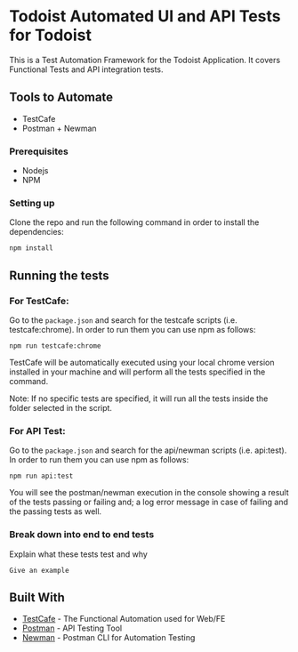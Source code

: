 # Todoist Automated UI and API Tests for Todoist

This is a Test Automation Framework for the Todoist Application. It covers Functional Tests and API integration tests.

## Tools to Automate

* TestCafe
* Postman + Newman

### Prerequisites

* Nodejs
* NPM

### Setting up

Clone the repo and run the following command in order to install the dependencies:

```
npm install
```

## Running the tests

### For TestCafe:
Go to the `package.json` and search for the testcafe scripts (i.e. testcafe:chrome). In order to run them you can use npm as follows:

```
npm run testcafe:chrome
```

TestCafe will be automatically executed using your local chrome version installed in your machine and will perform all the tests specified in the command.

Note: If no specific tests are specified, it will run all the tests inside the folder selected in the script.

### For API Test:
Go to the `package.json` and search for the api/newman scripts (i.e. api:test). In order to run them you can use npm as follows:

```
npm run api:test
```

You will see the postman/newman execution in the console showing a result of the tests passing or failing and; a log error message in case of failing and the passing tests as well.

### Break down into end to end tests

Explain what these tests test and why

```
Give an example
```

## Built With

* [TestCafe](https://devexpress.github.io/testcafe/) - The Functional Automation used for Web/FE
* [Postman](https://www.getpostman.com/) - API Testing Tool
* [Newman](https://www.npmjs.com/package/newman) - Postman CLI for Automation Testing

